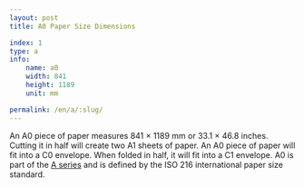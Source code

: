 ```yaml
---
layout: post
title: A0 Paper Size Dimensions

index: 1
type: a
info:
    name: a0
    width: 841
    height: 1189
    unit: mm

permalink: /en/a/:slug/
---
```


An A0 piece of paper measures 841 × 1189 mm or 33.1 × 46.8 inches. Cutting it in half will create two
A1 sheets of paper. An A0 piece of paper will fit into a C0 envelope. When folded in half, it will
fit into a C1 envelope. A0 is part of the [A series](/en/a) and is defined by the ISO 216 international paper size
standard.
